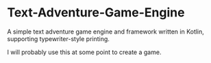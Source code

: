 # Text-Adventure-Game-Engine

A simple text adventure game engine and framework written in Kotlin, supporting typewriter-style printing.

I will probably use this at some point to create a game.
